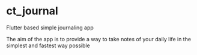 # ct_journal

Flutter based simple journaling app

The aim of the app is to provide a way to take notes of your daily life in the simplest and fastest way possible

